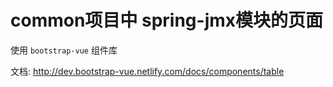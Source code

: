 # common项目中 spring-jmx模块的页面

使用 `bootstrap-vue` 组件库

文档: http://dev.bootstrap-vue.netlify.com/docs/components/table
